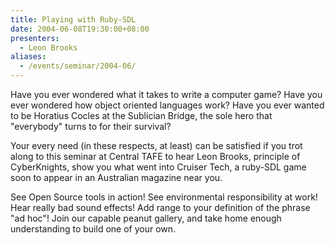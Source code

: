 ```yaml
---
title: Playing with Ruby-SDL
date: 2004-06-08T19:30:00+08:00
presenters:
  - Leon Brooks
aliases:
  - /events/seminar/2004-06/
---
```


Have you ever wondered what it takes to write a computer game? Have you
ever wondered how object oriented languages work? Have you ever wanted
to be Horatius Cocles at the Sublician Bridge, the sole hero that
"everybody" turns to for their survival?

<!--more-->

Your every need (in these respects, at least) can be satisfied if you
trot along to this seminar at Central TAFE to hear Leon Brooks,
principle of CyberKnights, show you what went into Cruiser Tech, a
ruby-SDL game soon to appear in an Australian magazine near you.

See Open Source tools in action! See environmental responsibility at
work! Hear really bad sound effects! Add range to your definition of the
phrase "ad hoc"! Join our capable peanut gallery, and take home enough
understanding to build one of your own.

<!-- **Where:** Central TAFE Lecture Theatre, Perth -->
